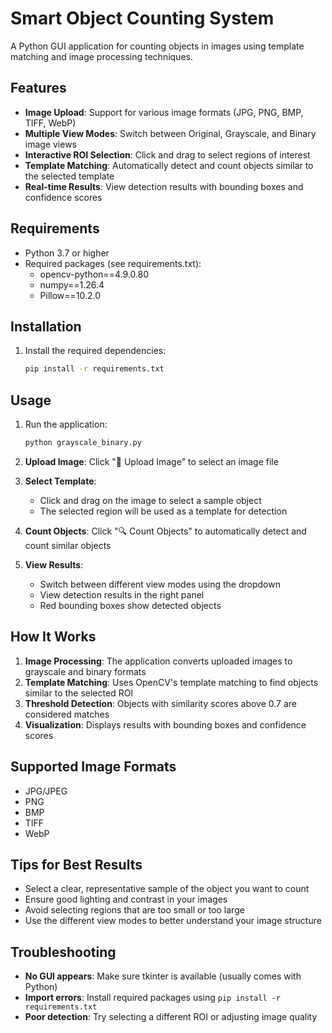 # Smart Object Counting System

A Python GUI application for counting objects in images using template matching and image processing techniques.

## Features

- **Image Upload**: Support for various image formats (JPG, PNG, BMP, TIFF, WebP)
- **Multiple View Modes**: Switch between Original, Grayscale, and Binary image views
- **Interactive ROI Selection**: Click and drag to select regions of interest
- **Template Matching**: Automatically detect and count objects similar to the selected template
- **Real-time Results**: View detection results with bounding boxes and confidence scores

## Requirements

- Python 3.7 or higher
- Required packages (see requirements.txt):
  - opencv-python==4.9.0.80
  - numpy==1.26.4
  - Pillow==10.2.0

## Installation

1. Install the required dependencies:
   ```bash
   pip install -r requirements.txt
   ```

## Usage

1. Run the application:
   ```bash
   python grayscale_binary.py
   ```

2. **Upload Image**: Click "📁 Upload Image" to select an image file

3. **Select Template**: 
   - Click and drag on the image to select a sample object
   - The selected region will be used as a template for detection

4. **Count Objects**: Click "🔍 Count Objects" to automatically detect and count similar objects

5. **View Results**: 
   - Switch between different view modes using the dropdown
   - View detection results in the right panel
   - Red bounding boxes show detected objects

## How It Works

1. **Image Processing**: The application converts uploaded images to grayscale and binary formats
2. **Template Matching**: Uses OpenCV's template matching to find objects similar to the selected ROI
3. **Threshold Detection**: Objects with similarity scores above 0.7 are considered matches
4. **Visualization**: Displays results with bounding boxes and confidence scores

## Supported Image Formats

- JPG/JPEG
- PNG
- BMP
- TIFF
- WebP

## Tips for Best Results

- Select a clear, representative sample of the object you want to count
- Ensure good lighting and contrast in your images
- Avoid selecting regions that are too small or too large
- Use the different view modes to better understand your image structure

## Troubleshooting

- **No GUI appears**: Make sure tkinter is available (usually comes with Python)
- **Import errors**: Install required packages using `pip install -r requirements.txt`
- **Poor detection**: Try selecting a different ROI or adjusting image quality

